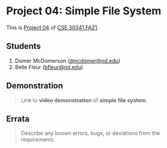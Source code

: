 # Project 04: Simple File System

This is [Project 04] of [CSE.30341.FA21].

## Students

1. Domer McDomerson (dmcdomer@nd.edu)
2. Belle Fleur (bfleur@nd.edu)

## Demonstration

> Link to **video demonstration** of **simple file system**.

## Errata

> Describe any known errors, bugs, or deviations from the requirements.

[Project 04]:       https://www3.nd.edu/~pbui/teaching/cse.30341.fa21/project04.html
[CSE.30341.FA21]:   https://www3.nd.edu/~pbui/teaching/cse.30341.fa21/
